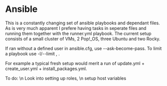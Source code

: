 # Ansible
This is a constantly changing set of ansible playbooks and dependant files. As is very much apparent I prefere having tasks in seperate files and running them together with the runner.yml playbook.
The current setup consists of a small cluster of VMs, 2 Pop!_OS, three Ubuntu and two Rocky.

If ran without a defined user in ansible.cfg, use --ask-become-pass. To limit a playbook use -l/--limit <host>, <group>.

For example a typical fresh setup would merit a run of update.yml + create_user.yml + install_packages.yml.



To do: \n Look into setting up roles, \n setup host variables
